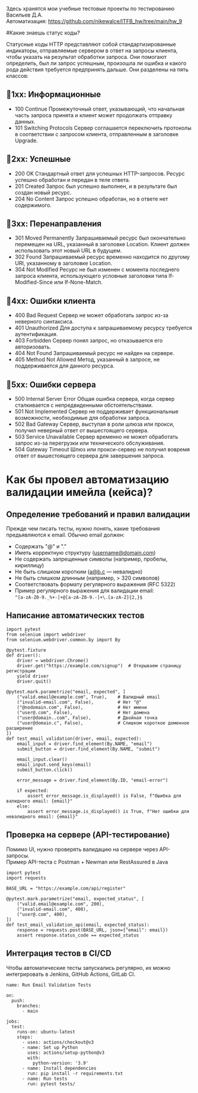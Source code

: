 Здесь хранятся мои учебные тестовые проекты по тестированию  
Васильев Д.А.  
Автоматизация: https://github.com/nikewalce/ITFB_hw/tree/main/hw_9  

#Какие знаешь статус коды?

Статусные коды HTTP представляют собой стандартизированные индикаторы, отправляемые сервером в ответ на запросы клиента, чтобы указать на результат обработки запроса. Они помогают определить, был ли запрос успешным, произошла ли ошибка и какого рода действия требуется предпринять дальше. Они разделены на пять классов:

## 🚩1xx: Информационные

- 100 Continue
Промежуточный ответ, указывающий, что начальная часть запроса принята и клиент может продолжать отправку данных.
- 101 Switching Protocols
Сервер соглашается переключить протоколы в соответствии с запросом клиента, отправленным в заголовке Upgrade.


## 🚩2xx: Успешные

- 200 OK
Стандартный ответ для успешных HTTP-запросов. Ресурс успешно обработан и передан в теле ответа.
- 201 Created
Запрос был успешно выполнен, и в результате был создан новый ресурс.
- 204 No Content
Запрос успешно обработан, но в ответе нет содержимого.


## 🚩3xx: Перенаправления

- 301 Moved Permanently
Запрашиваемый ресурс был окончательно перемещен на URL, указанный в заголовке Location. Клиент должен использовать этот новый URL в будущем.
- 302 Found
Запрашиваемый ресурс временно находится по другому URI, указанному в заголовке Location.
- 304 Not Modified
Ресурс не был изменен с момента последнего запроса клиента, использующего условные заголовки типа If-Modified-Since или If-None-Match.


## 🚩4xx: Ошибки клиента

- 400 Bad Request
Сервер не может обработать запрос из-за неверного синтаксиса.
- 401 Unauthorized
Для доступа к запрашиваемому ресурсу требуется аутентификация.
- 403 Forbidden
Сервер понял запрос, но отказывается его авторизовать.
- 404 Not Found
Запрашиваемый ресурс не найден на сервере.
- 405 Method Not Allowed
Метод, указанный в запросе, не поддерживается для данного ресурса.


## 🚩5xx: Ошибки сервера

- 500 Internal Server Error
Общая ошибка сервера, когда сервер сталкивается с непредвиденными обстоятельствами.
- 501 Not Implemented
Сервер не поддерживает функциональные возможности, необходимые для обработки запроса.
- 502 Bad Gateway
Сервер, выступая в роли шлюза или прокси, получил неверный ответ от вышестоящего сервера.
- 503 Service Unavailable
Сервер временно не может обработать запрос из-за перегрузки или технического обслуживания.
- 504 Gateway Timeout
Шлюз или прокси-сервер не получил вовремя ответ от вышестоящего сервера для завершения запроса.


# Как бы провел автоматизацию валидации имейла (кейса)?

## Определение требований и правил валидации  

Прежде чем писать тесты, нужно понять, какие требования предъявляются к email. Обычно email должен:  
- Содержать "@" и "."  
- Иметь корректную структуру (username@domain.com)  
- Не содержать запрещенные символы (например, пробелы, кириллицу)  
- Не быть слишком коротким (a@b.c — невалидно)  
- Не быть слишком длинным (например, > 320 символов)  
- Соответствовать формату регулярного выражения (RFC 5322)  
- Пример регулярного выражения для валидации email:  
```^[a-zA-Z0-9._%+-]+@[a-zA-Z0-9.-]+\.[a-zA-Z]{2,}$```

## Написание автоматических тестов  
```
import pytest
from selenium import webdriver
from selenium.webdriver.common.by import By

@pytest.fixture
def driver():
    driver = webdriver.Chrome()
    driver.get("https://example.com/signup")  # Открываем страницу регистрации
    yield driver
    driver.quit()

@pytest.mark.parametrize("email, expected", [
    ("valid.email@example.com", True),    # Валидный email
    ("invalid-email.com", False),         # Нет "@"
    ("@nodomain.com", False),             # Нет имени
    ("user@.com", False),                 # Нет домена
    ("user@domain..com", False),          # Двойная точка
    ("user@domain.c", False),             # Слишком короткое доменное расширение
])
def test_email_validation(driver, email, expected):
    email_input = driver.find_element(By.NAME, "email")
    submit_button = driver.find_element(By.NAME, "submit")

    email_input.clear()
    email_input.send_keys(email)
    submit_button.click()

    error_message = driver.find_element(By.ID, "email-error")

    if expected:
        assert error_message.is_displayed() is False, f"Ошибка для валидного email: {email}"
    else:
        assert error_message.is_displayed() is True, f"Нет ошибки для невалидного email: {email}"
```

## Проверка на сервере (API-тестирование)
Помимо UI, нужно проверять валидацию на сервере через API-запросы.  
Пример API-теста с Postman + Newman или RestAssured в Java  
```
import pytest
import requests

BASE_URL = "https://example.com/api/register"

@pytest.mark.parametrize("email, expected_status", [
    ("valid.email@example.com", 200),  
    ("invalid-email.com", 400),        
    ("user@.com", 400),               
])
def test_email_validation_api(email, expected_status):
    response = requests.post(BASE_URL, json={"email": email})
    assert response.status_code == expected_status
```

## Интеграция тестов в CI/CD  
Чтобы автоматические тесты запускались регулярно, их можно интегрировать в Jenkins, GitHub Actions, GitLab CI.
```
name: Run Email Validation Tests

on:
  push:
    branches:
      - main

jobs:
  test:
    runs-on: ubuntu-latest
    steps:
      - uses: actions/checkout@v3
      - name: Set up Python
        uses: actions/setup-python@v3
        with:
          python-version: '3.9'
      - name: Install dependencies
        run: pip install -r requirements.txt
      - name: Run tests
        run: pytest tests/
```
